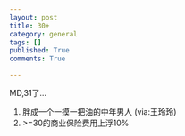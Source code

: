 ```yaml
---
layout: post
title: 30+
category: general
tags: []
published: True
comments: True

---
```


MD,31了...

1. 胖成一个一摸一把油的中年男人 (via:王玲玲)
2. \>=30的商业保险费用上浮10%